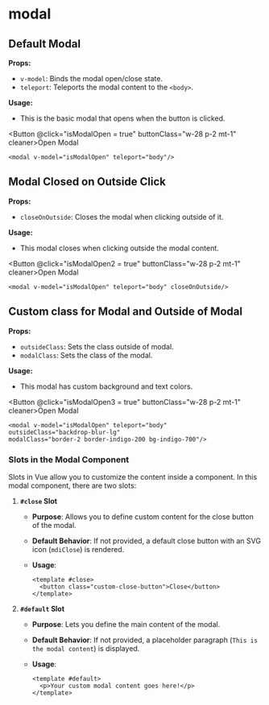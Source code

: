 # modal

<script setup lang="ts">
import { ref } from 'vue'

const isModalOpen = ref(false);
const isModalOpen2 = ref(false);
const isModalOpen3 = ref(false);
</script>

## Default Modal

**Props:**

- `v-model`: Binds the modal open/close state.
- `teleport`: Teleports the modal content to the `<body>`.

**Usage:**

- This is the basic modal that opens when the button is clicked.

<Button  @click="isModalOpen = true" buttonClass="w-28 p-2 mt-1" cleaner>Open Modal</button>
<modal v-model="isModalOpen"/>

```vue
<modal v-model="isModalOpen" teleport="body"/>
```

## Modal Closed on Outside Click

**Props:**

- `closeOnOutside`: Closes the modal when clicking outside of it.

**Usage:**

- This modal closes when clicking outside the modal content.

<Button  @click="isModalOpen2 = true" buttonClass="w-28 p-2 mt-1" cleaner>Open Modal</button>
<modal v-model="isModalOpen2" teleport="body" closeOnOutside/>

```vue
<modal v-model="isModalOpen" teleport="body" closeOnOutside/>
```

## Custom class for Modal and Outside of Modal

**Props:**

- `outsideClass`: Sets the class outside of modal.
- `modalClass`: Sets the class of the modal.

**Usage:**

- This modal has custom background and text colors.

<Button  @click="isModalOpen3 = true" buttonClass="w-28 p-2 mt-1" cleaner>Open Modal</button>
<modal v-model="isModalOpen3" teleport="body" outsideClass="backdrop-blur-lg" modalClass="border-2 border-indigo-200 bg-indigo-700"/>

```vue
<modal v-model="isModalOpen" teleport="body" 
outsideClass="backdrop-blur-lg" 
modalClass="border-2 border-indigo-200 bg-indigo-700"/>
```

### Slots in the Modal Component

Slots in Vue allow you to customize the content inside a component. In this modal component, there are two slots:

1. **`#close` Slot**  
   - **Purpose**: Allows you to define custom content for the close button of the modal.  
   - **Default Behavior**: If not provided, a default close button with an SVG icon (`mdiClose`) is rendered.  
   - **Usage**:

     ```vue
     <template #close>
       <button class="custom-close-button">Close</button>
     </template>
     ```

2. **`#default` Slot**  
   - **Purpose**: Lets you define the main content of the modal.  
   - **Default Behavior**: If not provided, a placeholder paragraph (`This is the modal content`) is displayed.  
   - **Usage**:

     ```vue
     <template #default>
       <p>Your custom modal content goes here!</p>
     </template>
     ```
